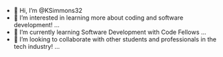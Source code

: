 - 👋 Hi, I’m @KSimmons32
- 👀 I’m interested in learning more about coding and software development! ...
- 🌱 I’m currently learning Software Development with Code Fellows ...
- 💞️ I’m looking to collaborate with other students and professionals in the tech industry! ...


<!---
KSimmons32/KSimmons32 is a ✨ special ✨ repository because its `README.md` (this file) appears on your GitHub profile.
You can click the Preview link to take a look at your changes.
--->
